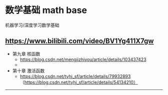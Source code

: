 # 数学基础 math base
机器学习/深度学习数学基础

## https://www.bilibili.com/video/BV1Yg411X7gw
- 第九章 核函数
  - https://blog.csdn.net/mengjizhiyou/article/details/103437423
  - 
- 第十章 激活函数
  - https://blog.csdn.net/tyhj_sf/article/details/79932893 （https://blog.csdn.net/tyhj_sf/article/details/54134210）
---
